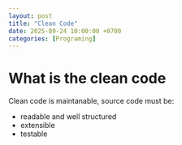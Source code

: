 ```yaml
---
layout: post
title: "Clean Code"
date: 2025-09-24 10:00:00 +0700
categories: [Programing]
---
```


# What is the clean code

Clean code is maintanable, source code must be:

- readable and well structured
- extensible
- testable


